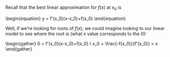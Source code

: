 Recall that the best linear approximation for $f(x)$ at $x_0$ is

\begin{equation}
y = f'(x_0)(x-x_0)+f(x_0)
\end{equation}

Well, if we're looking for roots of $f(x)$, we could imagine looking to our linear model to see where the root is (what $x$ value corresponds to the 0):

\begin{gather}
0 = f'(x_0)(x-x_0)+f(x_0) \\
x_0 + \frac{-f(x_0)}{f'(x_0)} = x
\end{gather}